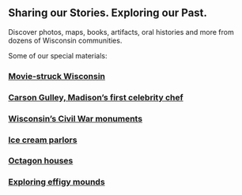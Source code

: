 ## Sharing our Stories. Exploring our Past.

Discover photos, maps, books, artifacts, oral histories and more from dozens of Wisconsin communities.

Some of our special materials:

### [Movie-struck Wisconsin](/search?subject="Theaters%20--%20Wisconsin%20--%20Milwaukee")

### [Carson Gulley, Madison’s first celebrity chef](/search?subject="Gulley%2C%20Carson")

### [Wisconsin’s Civil War monuments](/search?subject="Wisconsin--History--Civil%20War,%201861-1865")

### [Ice cream parlors](/search?subject="Ice%20cream%20industry%20--%20Wisconsin%20--%20Milwaukee")

### [Octagon houses](/search?q=octagon%20house)

### [Exploring effigy mounds](/search?subject="Mounds")
